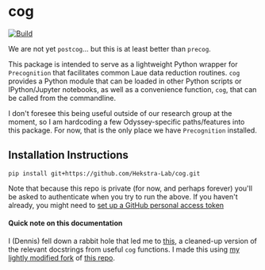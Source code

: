 # cog
[![Build](https://github.com/Hekstra-Lab/cog/actions/workflows/build.yml/badge.svg)](https://github.com/Hekstra-Lab/cog/actions/workflows/build.yml)  

We are not yet `postcog`... but this is at least better than `precog`.

This package is intended to serve as a lightweight Python wrapper for
`Precognition` that facilitates common Laue data reduction routines. `cog`
provides a Python module that can be loaded in other Python scripts or IPython/Jupyter
notebooks, as well as a convenience function, `cog`, that can be called from the
commandline.

I don't foresee this being useful outside of our research group at the moment, so I
am hardcoding a few Odyssey-specific paths/features into this package. For now, that
is the only place we have `Precognition` installed.

## Installation Instructions

```
pip install git+https://github.com/Hekstra-Lab/cog.git
```
Note that because this repo is private (for now, and perhaps forever) you'll be asked to authenticate when you try to run the above. If you haven't already, you might need to [set up a GitHub personal access token](https://docs.github.com/en/authentication/keeping-your-account-and-data-secure/creating-a-personal-access-token)

#### Quick note on this documentation
I (Dennis) fell down a rabbit hole that led me to [this](https://github.com/Hekstra-Lab/cog/blob/documentation/autodocs.md), a cleaned-up version of the relevant docstrings from useful `cog` functions. I made this using [my lightly modified fork](https://github.com/dennisbrookner/doc2md) of [this repo](https://github.com/oiao/doc2md).
